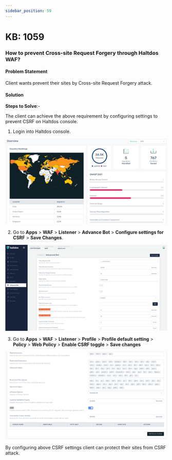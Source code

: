 ```yaml
---
sidebar_position: 59
---
```


# KB: 1059

### **How to prevent Cross-site Request Forgery through Haltdos WAF?**

#### **Problem Statement**

Client wants prevent their sites by Cross-site Request Forgery attack.

#### **Solution**

**Steps to Solve**:-

The client can achieve the above requirement by configuring settings to prevent CSRF on Haltdos console.

1. Login into Haltdos console.

![kb-1059](/img/waf/v8/kb/kb_1059_overview.png)

2. Go to **Apps** > **WAF** > **Listener** > **Advance Bot** > **Configure settings for CSRF** > **Save Changes**.

![kb-1059](/img/waf/v7/kb/csrf_kb_1059_2.png)

3. Go to **Apps** > **WAF** > **Listener** > **Profile** > **Profile default setting** > **Policy** > **Web Policy** > **Enable CSRF toggle** > **Save changes**

![kb-1059](/img/waf/v8/kb/kb_1059_web_policy.png)

By configuring above CSRF settings client can protect their sites from CSRF attack.

